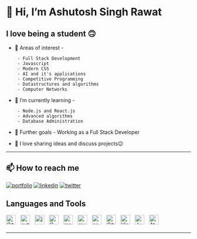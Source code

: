 # 👋 Hi, I’m Ashutosh Singh Rawat

## I love being a student  :upside_down_face:

- 👀 Areas of interest -

       - Full Stack Development
       - Javascript
       - Modern CSS
       - AI and it's applications
       - Competitive Programming
       - Datastructures and algorithms
       - Computer Networks

- 🌱 I’m currently learning -
 
       - Node.js and React.js
       - Advanced algorithms
       - Database Administration

- 🎈 Further goals - Working as a Full Stack Developer

- 💞️ I love sharing ideas and discuss projects😉

---

## 📫 How to reach me

[![portfolio](https://img.shields.io/badge/my_portfolio-000?style=for-the-badge&logo=ko-fi&logoColor=white)](https://www.linkedin.com/in/callme-aashu)
[![linkedin](https://img.shields.io/badge/linkedin-0A66C2?style=for-the-badge&logo=linkedin&logoColor=white)](https://www.linkedin.com/in/callme-aashu)
[![twitter](https://img.shields.io/badge/twitter-1DA1F2?style=for-the-badge&logo=twitter&logoColor=white)](https://twitter.com/imAshutoshRawat)

## Languages and Tools

[<img align="left" alt="Git" width="26px" src="https://cdn.jsdelivr.net/gh/devicons/devicon/icons/git/git-original.svg" style="padding-right:10px;" />][machine-learning]
[<img align="left" alt="python" width="26px" src="https://cdn.jsdelivr.net/gh/devicons/devicon/icons/python/python-original.svg" style="padding-right:10px;" />][machine-learning]
[<img align="left" alt="java" width="26px" src="https://cdn.jsdelivr.net/gh/devicons/devicon/icons/java/java-original.svg" style="padding-right:10px;" />][machine-learning]
[<img align="left" alt="C" width="26px" src="https://cdn.jsdelivr.net/gh/devicons/devicon/icons/c/c-original.svg" style="padding-right:10px;" />][github]
[<img align="left" alt="matlab" width="26px" src="https://cdn.jsdelivr.net/gh/devicons/devicon/icons/matlab/matlab-original.svg" style="padding-right:10px;" />][machine-learning]
[<img align="left" alt="mysql" width="26px" src="https://cdn.jsdelivr.net/gh/devicons/devicon/icons/mysql/mysql-original.svg" style="padding-right:10px;" />][machine-learning]
[<img align="left" alt="anaconda" width="26px" src="https://cdn.jsdelivr.net/gh/devicons/devicon/icons/anaconda/anaconda-original.svg" style="padding-right:10px;" />][machine-learning]
[<img align="left" alt="GitHub" width="26px" src="https://user-images.githubusercontent.com/3369400/139447912-e0f43f33-6d9f-45f8-be46-2df5bbc91289.png" style="padding-right:10px;" />](https://github.com/Ashutosh-Rawat/Ashutosh-Rawat/)
[<img align="left" alt="Visual Studio Code" width="26px" src="https://cdn.jsdelivr.net/gh/devicons/devicon/icons/vscode/vscode-original.svg" style="padding-right:10px;" />][machine-learning]
[<img align="left" alt="Jupyter" width="26px" src="https://cdn.jsdelivr.net/gh/devicons/devicon/icons/jupyter/jupyter-original.svg" style="padding-right:10px;" />][machine-learning]
[<img align="left" alt="Atom" width="26px" src="https://cdn.jsdelivr.net/gh/devicons/devicon/icons/atom/atom-original.svg" style="padding-right:10px;" />][machine-learning]

<br />
<br />


<!-- [![Readme Card](https://github-readme-stats.vercel.app/api/pin/?username=Ashutosh-Rawat&repo=github-readme-stats)](https://github.com/Ashutosh-Rawat/Ashutosh-Rawat) -->

---
[github]:<https://github.com/Ashutosh-Rawat/Ashutosh-Rawat/tree/main/datastructures-algorithms/Algorithms_C/>
[machine-learning]:<https://coursera.org/share/19f029944e10b37c18e4875e98ec17d6>
[linkedin]:<https://www.linkedin.com/in/aashu-rawat/>
[twitter]:<https://www.twitter.com/AshutoshSRawat>

<!---
Ashutosh-Rawat/Ashutosh-Rawat is a ✨ special ✨ repository because its `README.md` (this file) appears on your GitHub profile.
You can click the Preview link to take a look at your changes.
--->
